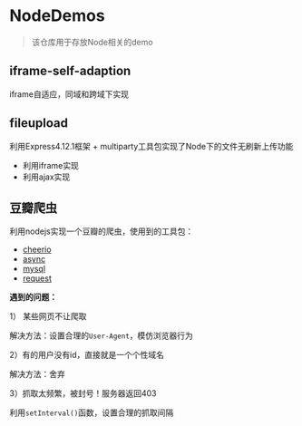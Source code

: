 # NodeDemos

> 该仓库用于存放Node相关的demo

## iframe-self-adaption

iframe自适应，同域和跨域下实现

## fileupload

利用Express4.12.1框架 + multiparty工具包实现了Node下的文件无刷新上传功能

* 利用iframe实现
* 利用ajax实现

## 豆瓣爬虫

利用nodejs实现一个豆瓣的爬虫，使用到的工具包：

* [cheerio](https://github.com/cheeriojs/cheerio "cheerio")
* [async](https://github.com/caolan/async "async")
* [mysql](https://github.com/felixge/node-mysql "mysql")
* [request](https://github.com/request/request "request")

**遇到的问题：**

1） 某些网页不让爬取

解决方法：设置合理的`User-Agent`，模仿浏览器行为

2）有的用户没有id，直接就是一个个性域名

解决方法：舍弃

3）抓取太频繁，被封号！服务器返回403

利用`setInterval()`函数，设置合理的抓取间隔
